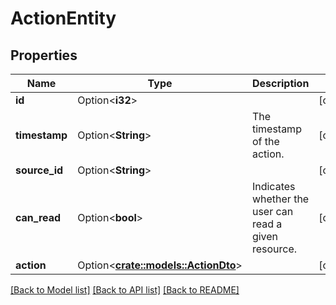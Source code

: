 # ActionEntity

## Properties

Name | Type | Description | Notes
------------ | ------------- | ------------- | -------------
**id** | Option<**i32**> |  | [optional]
**timestamp** | Option<**String**> | The timestamp of the action. | [optional]
**source_id** | Option<**String**> |  | [optional]
**can_read** | Option<**bool**> | Indicates whether the user can read a given resource. | [optional]
**action** | Option<[**crate::models::ActionDto**](ActionDTO.md)> |  | [optional]

[[Back to Model list]](../README.md#documentation-for-models) [[Back to API list]](../README.md#documentation-for-api-endpoints) [[Back to README]](../README.md)


